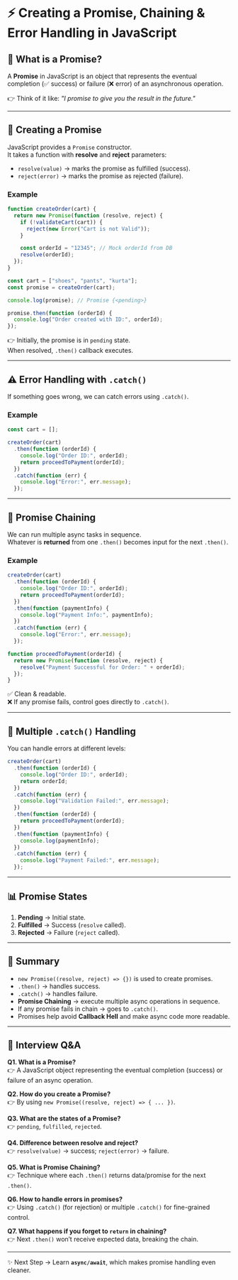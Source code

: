 # ⚡ Creating a Promise, Chaining & Error Handling in JavaScript

## 📌 What is a Promise?
A **Promise** in JavaScript is an object that represents the eventual completion (✅ success) or failure (❌ error) of an asynchronous operation.

👉 Think of it like: *"I promise to give you the result in the future."*

---

## 🚀 Creating a Promise
JavaScript provides a `Promise` constructor.  
It takes a function with **resolve** and **reject** parameters:

- `resolve(value)` → marks the promise as fulfilled (success).
- `reject(error)` → marks the promise as rejected (failure).

### Example
```js
function createOrder(cart) {
  return new Promise(function (resolve, reject) {
    if (!validateCart(cart)) {
      reject(new Error("Cart is not Valid"));
    }

    const orderId = "12345"; // Mock orderId from DB
    resolve(orderId);
  });
}

const cart = ["shoes", "pants", "kurta"];
const promise = createOrder(cart);

console.log(promise); // Promise {<pending>}

promise.then(function (orderId) {
  console.log("Order created with ID:", orderId);
});
```

👉 Initially, the promise is in `pending` state.  
When resolved, `.then()` callback executes.

---

## ⚠️ Error Handling with `.catch()`
If something goes wrong, we can catch errors using `.catch()`.

### Example
```js
const cart = [];

createOrder(cart)
  .then(function (orderId) {
    console.log("Order ID:", orderId);
    return proceedToPayment(orderId);
  })
  .catch(function (err) {
    console.log("Error:", err.message);
  });
```

---

## 🔗 Promise Chaining
We can run multiple async tasks in sequence.  
Whatever is **returned** from one `.then()` becomes input for the next `.then()`.

### Example
```js
createOrder(cart)
  .then(function (orderId) {
    console.log("Order ID:", orderId);
    return proceedToPayment(orderId);
  })
  .then(function (paymentInfo) {
    console.log("Payment Info:", paymentInfo);
  })
  .catch(function (err) {
    console.log("Error:", err.message);
  });

function proceedToPayment(orderId) {
  return new Promise(function (resolve, reject) {
    resolve("Payment Successful for Order: " + orderId);
  });
}
```

✅ Clean & readable.  
❌ If any promise fails, control goes directly to `.catch()`.

---

## 🎯 Multiple `.catch()` Handling
You can handle errors at different levels:

```js
createOrder(cart)
  .then(function (orderId) {
    console.log("Order ID:", orderId);
    return orderId;
  })
  .catch(function (err) {
    console.log("Validation Failed:", err.message);
  })
  .then(function (orderId) {
    return proceedToPayment(orderId);
  })
  .then(function (paymentInfo) {
    console.log(paymentInfo);
  })
  .catch(function (err) {
    console.log("Payment Failed:", err.message);
  });
```

---

## 📊 Promise States
1. **Pending** → Initial state.
2. **Fulfilled** → Success (`resolve` called).
3. **Rejected** → Failure (`reject` called).

---

## 📌 Summary
- `new Promise((resolve, reject) => {})` is used to create promises.
- `.then()` → handles success.
- `.catch()` → handles failure.
- **Promise Chaining** → execute multiple async operations in sequence.
- If any promise fails in chain → goes to `.catch()`.
- Promises help avoid **Callback Hell** and make async code more readable.

---

## 🎯 Interview Q&A

**Q1. What is a Promise?**  
👉 A JavaScript object representing the eventual completion (success) or failure of an async operation.  

**Q2. How do you create a Promise?**  
👉 By using `new Promise((resolve, reject) => { ... })`.  

**Q3. What are the states of a Promise?**  
👉 `pending`, `fulfilled`, `rejected`.  

**Q4. Difference between resolve and reject?**  
👉 `resolve(value)` → success; `reject(error)` → failure.  

**Q5. What is Promise Chaining?**  
👉 Technique where each `.then()` returns data/promise for the next `.then()`.  

**Q6. How to handle errors in promises?**  
👉 Using `.catch()` (for rejection) or multiple `.catch()` for fine-grained control.  

**Q7. What happens if you forget to `return` in chaining?**  
👉 Next `.then()` won’t receive expected data, breaking the chain.  

---

✨ Next Step → Learn **`async/await`**, which makes promise handling even cleaner.
